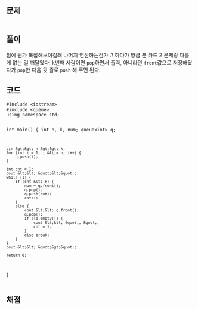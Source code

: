<h2 id="문제">문제</h2>
<p><img alt="" src="https://velog.velcdn.com/images/coolgamja_/post/ae29345d-30fc-4c77-ad4e-4573098ec109/image.png" /></p>
<h2 id="풀이">풀이</h2>
<p>첨에 뭔가 복잡해보이길래 나머지 연산하는건가..? 하다가
방금 푼 카드 2 문제랑 다를 게 없는 걸 깨달았다!
k번째 사람이면 <code>pop</code>하면서 출력,
아니라면 <code>front</code>값으로 저장해뒀다가 <code>pop</code>한 다음 뒷 줄로 <code>push</code> 해 주면 된다. </p>
<h2 id="코드">코드</h2>
<pre><code class="language-cpp">#include &lt;iostream&gt;
#include &lt;queue&gt;
using namespace std;

int main() {
    int n, k, num;
    queue&lt;int&gt; q;

    cin &gt;&gt; n &gt;&gt; k;
    for (int i = 1; i &lt;= n; i++) {
        q.push(i);
    }

    int cnt = 1;
    cout &lt;&lt; &quot;&lt;&quot;;
    while (1) {
        if (cnt &lt; k) {
            num = q.front();
            q.pop();
            q.push(num);
            cnt++;
        }
        else {
            cout &lt;&lt; q.front();
            q.pop();
            if (!q.empty()) {
                cout &lt;&lt; &quot;, &quot;;
                cnt = 1;
            }
            else break;
        }
    }
    cout &lt;&lt; &quot;&gt;&quot;;

    return 0;
}</code></pre>
<h2 id="채점">채점</h2>
<p><img alt="" src="https://velog.velcdn.com/images/coolgamja_/post/9ec5cc30-6ad5-405f-9540-b0ce677d5404/image.png" /></p>